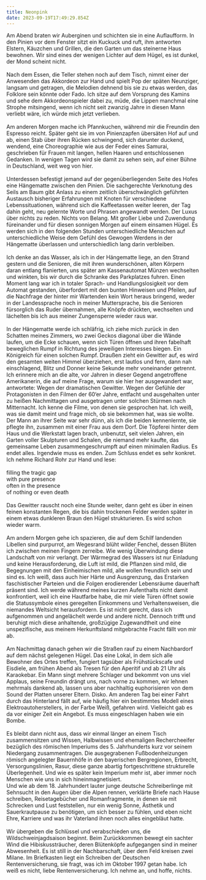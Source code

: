 ```yaml
---
title: Neonpink
date: 2023-09-19T17:49:29.854Z
---
```

Am Abend braten wir Auberginen und schichten sie in eine Auflaufform. In den Pinien vor dem Fenster sitzt ein Kuckuck und ruft, ihm antworten Elstern, Käuzchen und Grillen, die den Garten um das steinerne Haus bewohnen. Wir sind eines der wenigen Lichter auf dem Hügel, es ist dunkel, der Mond scheint nicht.\
\
Nach dem Essen, die Teller stehen noch auf dem Tisch, nimmt einer der Anwesenden das Akkordeon zur Hand und spielt Pop der späten Neunziger, langsam und getragen, die Melodien dehnend bis sie zu etwas werden, das Folklore sein könnte oder Fado. Ich sitze auf dem Vorsprung des Kamins und sehe dem Akkordeonspieler dabei zu, müde, die Lippen manchmal eine Strophe mitsingend, wenn ich nicht seit zwanzig Jahre in diesen Mann verliebt wäre, ich würde mich jetzt verlieben.\
\
Am anderen Morgen mache ich Pfannkuchen, während mir die Freundin den Espresso reicht. Später geht sie im von Pinienzapfen übersäten Hof auf und ab, einen Stab über ihren Rücken schwingend, sich darunter duckend, wendend, eine Choreographie wie aus der Feder eines Samurai, geschrieben für Frauen mit langen, hellen Haaren und entschlossenen Gedanken. In wenigen Tagen wird sie damit zu sehen sein, auf einer Bühne in Deutschland, weit weg von hier.\
\
Unterdessen befestigt jemand auf der gegenüberliegenden Seite des Hofes eine Hängematte zwischen den Pinien. Die sachgerechte Verknotung des Seils am Baum gibt Anlass zu einem zeitlich überschwänglich geführten Austausch bisheriger Erfahrungen mit Knoten für verschiedene Lebenssituationen, während sich die Kaffeetassen weiter leeren, der Tag dahin geht, neu gelernte Worte und Phrasen angewandt werden. Der Luxus über nichts zu reden. Nichts von Belang. Mit großer Liebe und Zuwendung füreinander und für diesen sonnigen Morgen auf einem einsamen Hügel. Es werden sich in den folgenden Stunden unterschiedliche Menschen auf unterschiedliche Weise dem Gefühl des Gewogen Werdens in der Hängematte überlassen und unterschiedlich lang darin verbleiben.\
\
Ich denke an das Wasser, als ich in der Hängematte liege, an den Strand gestern und die Senioren, die mit ihren wunderschönen, alten Körpern daran entlang flanierten, uns später am Kassenautomat Münzen wechselten und winkten, bis wir durch die Schranke des Parkplatzes fuhren. Einen Moment lang war ich in totaler Sprach- und Handlungslosigkeit vor dem Automat gestanden, überfordert mit den bunten Hinweisen und Pfeilen, auf die Nachfrage der hinter mir Wartenden kein Wort heraus bringend, weder in der Landessprache noch in meiner Muttersprache, bis die Senioren fürsorglich das Ruder übernahmen, alle Knöpfe drückten, wechselten und lächelten bis ich aus meiner Zungensperre wieder raus war.\
\
In der Hängematte werde ich schläfrig, ich ziehe mich zurück in den Schatten meines Zimmers, wo zwei Geckos diagonal über die Wände laufen, um die Ecke schauen, wenn sich Türen öffnen und ihren fabelhaft beweglichen Rumpf in Richtung des jeweiligen Interesses biegen. Ein Königreich für einen solchen Rumpf. Draußen zieht ein Gewitter auf, es wird den gesamten weiten Himmel überziehen, erst lautlos und fern, dann nah einschlagend, Blitz und Donner keine Sekunde mehr voneinander getrennt. Ich erinnere mich an die alte, vor Jahren in dieser Gegend angetroffene Amerikanerin, die auf meine Frage, warum sie hier her ausgewandert war, antwortete: Wegen der dramatischen Gewitter. Wegen der Gefühle der Protagonisten in den Filmen der 60‘er Jahre, entfacht und ausgehalten unter zu heißen Nachmittagen und ausgetragen unter solchen Stürmen nach Mitternacht. Ich kenne die Filme, von denen sie gesprochen hat. Ich weiß, was sie damit meint und frage mich, ob sie bekommen hat, was sie wollte. Der Mann an ihrer Seite war sehr dünn, als ich die beiden kennenlernte, sie pflegte ihn, zusammen mit einer Frau aus dem Dorf. Die Töpferei hinter dem Haus und die Werkstatt lagen brach, unbenutzt, seit vielen Jahren, ein Garten voller Skulpturen und Schalen, die niemand mehr kaufte, das gemeinsame Leben zusammengeschrumpft auf einen minimalen Radius. Es endet alles. Irgendwie muss es enden. Zum Schluss endet es sehr konkret. Ich nehme Richard Rohr zur Hand und lese:\
\
filling the tragic gap\
with pure presence\
often in the presence\
of nothing or even death\
\
Das Gewitter rauscht noch eine Stunde weiter, dann geht es über in einen feinen konstanten Regen, die bis dahin trockenen Felder werden später in einem etwas dunkleren Braun den Hügel strukturieren. Es wird schon wieder warm.\
\
Am andern Morgen gehe ich spazieren, die auf dem Schilf landenden Libellen sind purpurrot, am Wegesrand blüht wilder Fenchel, dessen Blüten ich zwischen meinen Fingern zerreibe. Wie wenig Überwindung diese Landschaft von mir verlangt. Der Wärmegrad des Wassers ist nur Einladung und keine Herausforderung, die Luft ist mild, die Pflanzen sind mild, die Begegnungen mit den Einheimischen mild, alle wollen freundlich sein und sind es. Ich weiß, dass auch hier Härte und Ausgrenzung, das Erstarken faschistischer Parteien und die Folgen erodierender Lebensräume dauerhaft präsent sind. Ich werde während meines kurzen Aufenthalts nicht damit konfrontiert, weil ich eine Hautfarbe habe, die mir viele Türen öffnet sowie die Statussymbole eines geregelten Einkommens und Verhaltensweisen, die niemandes Weltsicht herausfordern. Es ist nicht gerecht, dass ich aufgenommen und angelächelt werde und andere nicht. Dennoch trifft und beruhigt mich diese anhaltende, großzügige Zugewandtheit und eine unspezifische, aus meinem Herkunftsland mitgebrachte Fracht fällt von mir ab.\
\
Am Nachmittag danach gehen wir die Straßen rauf zu einem Nachbardorf auf dem nächst gelegenen Hügel. Das eine Lokal, in dem sich alle Bewohner des Ortes treffen, fungiert tagsüber als Frühstückscafe und Eisdiele, am frühen Abend als Tresen für den Aperitif und ab 21 Uhr als Karaokebar. Ein Mann singt mehrere Schlager und bekommt von uns viel Applaus, seine Freundin drängt uns, nach vorne zu kommen, wir lehnen mehrmals dankend ab, lassen uns aber nachhaltig euphorisieren von dem Sound der Platten unserer Eltern. Disko. Am anderen Tag bei einer Fahrt durch das Hinterland fällt auf, wie häufig hier ein bestimmtes Modell eines Elektroautoherstellers, in der Farbe Weiß, gefahren wird. Vielleicht gab es da vor einiger Zeit ein Angebot. Es muss eingeschlagen haben wie ein Bombe.\
\
Es bleibt dann nicht aus, dass wir einmal länger an einem Tisch zusammensitzen und Wissen, Halbwissen und ehemaligen Rechercheeifer bezüglich des römischen Imperiums des 5. Jahrhunderts kurz vor seinem Niedergang zusammentragen. Die ausgegrabenen Fußbodenheizungen römisch angelegter Bauernhöfe in den bayerischen Bergregionen, Erbrecht, Versorgungslinien, Rasur, diese ganze abartig fortgeschrittene strukturelle Überlegenheit. Und wie es später kein Imperium mehr ist, aber immer noch Menschen wie uns in sich hineinmagnetisiert.\
Und wie ab dem 18. Jahrhundert lauter junge deutsche Schreiberlinge mit Sehnsucht in den Augen über die Alpen rennen, verklärte Briefe nach Hause schreiben, Reisetagebücher und Romanfragmente, in denen sie mit Schrecken und Lust feststellen, nur ein wenig Sonne, Ästhetik und Sauerkrautpause zu benötigen, um sich besser zu fühlen, und eben nicht Ehre, Karriere und was ihr Vaterland ihnen noch alles eingebläut hatte.\
\
Wir übergeben die Schlüssel und verabschieden uns, die Wildschweinjagdsaison beginnt. Beim Zurückkommen bewegt ein sachter Wind die Hibiskussträucher, deren Blütenköpfe aufgegangen sind in meiner Abwesenheit. Es ist still in der Nachbarschaft, über dem Feld kreisen zwei Milane. Im Briefkasten liegt ein Schreiben der Deutschen Rentenversicherung, sie fragt, was ich im Oktober 1997 getan habe. Ich weiß es nicht, liebe Rentenversicherung. Ich nehme an, und hoffe, nichts.